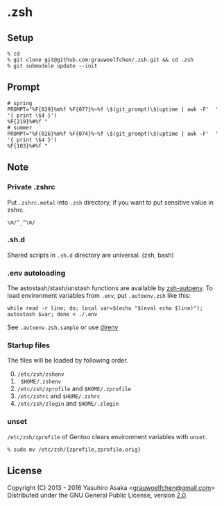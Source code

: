 # .zsh

## Setup

```
% cd
% git clone git@github.com:grauwoelfchen/.zsh.git && cd .zsh
% git submodule update --init
```

## Prompt

```
# spring
PROMPT="%F{029}%m%f %F{077}%~%f \$(git_prompt)\$(uptime | awk -F'  ' '{ print \$4 }')
%F{219}%#%f "
# summer
PROMPT="%F{026}%m%f %F{074}%~%f \$(git_prompt)\$(uptime | awk -F'  ' '{ print \$4 }')
%F{103}%#%f "
```


## Note

### Private .zshrc

Put `.zshrc.metal` into `.zsh` directory, if you want to put sensitive value in zshrc.

`\m/^_^\m/`

### .sh.d

Shared scripts in `.sh.d` directory are universal. (zsh, bash)

### .env autoloading

The astostash/stash/unstash functions are available by [zsh-autoenv](https://github.com/Tarrasch/zsh-autoenv).
To load environment variables from `.env`, put `.autoenv.zsh` like this:

```
while read -r line; do; local var=$(echo "$(eval echo $line)"); autostash $var; done < ./.env
```

See `.autoenv.zsh.sample` or use [direnv](https://github.com/direnv/direnv)

### Startup files

The files will be loaded by following order.

0. `/etc/zsh/zshenv`
1. ` $HOME/.zshenv`
2. `/etc/zsh/zprofile` and `$HOME/.zprofile`
3. `/etc/zshrc` and `$HOME/.zshrc`
4. `/etc/zsh/zlogin` and `$HOME/.zlogin`

### unset

`/etc/zsh/zprofile` of Gentoo clears environment variables with `unset`.

```
% sudo mv /etc/zsh/{zprofile,zprofile.orig}
```


## License

Copyright (C) 2013 - 2016 Yasuhiro Asaka \<grauwoelfchen@gmail.com\>
Distributed under the GNU General Public License, version [2.0](http://www.gnu.org/licenses/gpl-2.0.txt).
